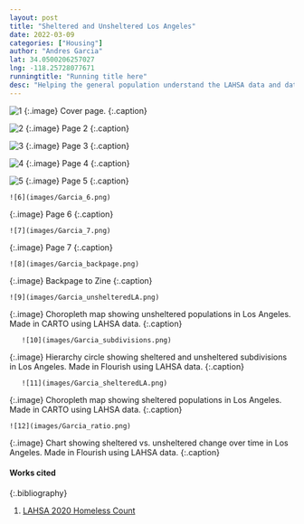 ```yaml
---
layout: post
title: "Sheltered and Unsheltered Los Angeles"
date: 2022-03-09
categories: ["Housing"]
author: "Andres Garcia"
lat: 34.0500206257027
lng: -118.25728077671
runningtitle: "Running title here"
desc: "Helping the general population understand the LAHSA data and datasets through the use of infographics and visualizations to make it more accessible and digestible."
---
```



![1](images/Garcia_1.png)
   {:.image}
Cover page.
   {:.caption}
   
![2](images/Garcia_2.png)
   {:.image}
Page 2
   {:.caption}
   
![3](images/Garcia_3.png)
   {:.image}
Page 3
   {:.caption}
   
![4](images/Garcia_4.png)
   {:.image}
Page 4
   {:.caption}
 
 ![5](images/Garcia_5.png)
   {:.image}
Page 5
   {:.caption}
   
    ![6](images/Garcia_6.png)
   {:.image}
Page 6
   {:.caption}
   
    ![7](images/Garcia_7.png)
   {:.image}
Page 7
   {:.caption}
   
    ![8](images/Garcia_backpage.png)
   {:.image}
Backpage to Zine
   {:.caption}
   
    ![9](images/Garcia_unshelteredLA.png)
   {:.image}
Choropleth map showing unsheltered populations in Los Angeles. Made in CARTO using LAHSA data.
   {:.caption}
   
       ![10](images/Garcia_subdivisions.png)
   {:.image}
Hierarchy circle showing sheltered and unsheltered subdivisions in Los Angeles. Made in Flourish using LAHSA data.
   {:.caption}
   
       ![11](images/Garcia_shelteredLA.png)
   {:.image}
Choropleth map showing sheltered populations in Los Angeles. Made in CARTO using LAHSA data.
   {:.caption}
   
    ![12](images/Garcia_ratio.png)
   {:.image}
Chart showing sheltered vs. unsheltered change over time in Los Angeles. Made in Flourish using LAHSA data.
   {:.caption}
   
  
   

#### Works cited

{:.bibliography}
1. [LAHSA 2020 Homeless Count](https://www.lahsa.org/documents?id=4697-2020-homeless-count-data-by-census-tract)
